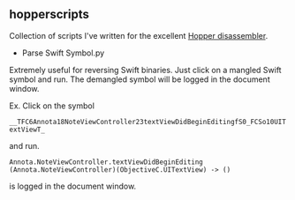 hopperscripts
-
Collection of scripts I've written for the excellent <a href="http://www.hopperapp.com">Hopper disassembler</a>.

* Parse Swift Symbol.py

Extremely useful for reversing Swift binaries. Just click on a mangled Swift symbol and run. The demangled symbol will be logged in the document window.

Ex. Click on the symbol 

```__TFC6Annota18NoteViewController23textViewDidBeginEditingfS0_FCSo10UITextViewT_```

and run.

```Annota.NoteViewController.textViewDidBeginEditing (Annota.NoteViewController)(ObjectiveC.UITextView) -> ()```

is logged in the document window.